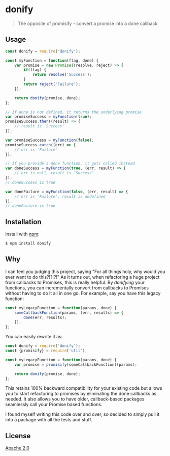 # donify
> The opposite of promisify - convert a promise into a done callback

## Usage
```javascript
const donify = require('donify');

const myFunction = function(flag, done) {
    var promise = new Promise((resolve, reject) => {
        if(flag) {
            return resolve('Success');
        }
        return reject('Failure');
    });

    return donify(promise, done);
};

// If done is not defined, it returns the underlying promise
var promiseSuccess = myFunction(true);
promiseSuccess.then((result) => {
    // result is 'Success'
});

var promiseSuccess = myFunction(false);
promiseSuccess.catch((err) => {
    // err is 'Failure'
});

// If you provide a done function, it gets called instead
var doneSuccess = myFunction(true, (err, result) => {
    // err is null, result is 'Success'
});
// doneSuccess is true

var doneFailure = myFunction(false, (err, result) => {
    // err is 'Failure', result is undefined
});
// doneFailure is true
```

## Installation
Install with [npm](http://github.com/isaacs/npm):

```bash
$ npm install donify
```

## Why
I can feel you judging this project, saying "For all things holy, why would you
ever want to do this?!?!?!" As it turns out, when refactoring a huge project
from callbacks to Promises, this is really helpful. By *donifying* your
functions, you can incrementally convert from callbacks to Promises without
having to do it all in one go. For example, say you have this legacy function:

```javascript
const myLegacyFunction = function(params, done) {
    someCallbackFunction(params, (err, results) => {
        done(err, results);
    });
};
```

You can easily rewrite it as:

```javascript
const donify = require('donify');
const {promisify} = require('util');

const myLegacyFunction = function(params, done) {
    var promise = promisify(someCallbackFunction)(params);

    return donify(promise, done);
};
```

This retains 100% backward compatibility for your existing code but allows you
to start refactoring to promises by eliminating the done callbacks as needed.
It also allows you to have older, callback-based packages seamlessly call your
Promise based functions.

I found myself writing this code over and over, so decided to simply pull it
into a package with all the tests and stuff.

## License

[Apache 2.0](LICENSE)
